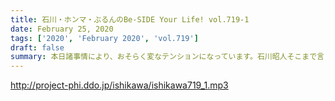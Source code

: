 ```yaml
---
title: 石川・ホンマ・ぶるんのBe-SIDE Your Life! vol.719-1
date: February 25, 2020
tags: ['2020', 'February 2020', 'vol.719']
draft: false
summary: 本日諸事情により、おそらく変なテンションになっています。石川昭人そこまで言うか！
---
```


http://project-phi.ddo.jp/ishikawa/ishikawa719_1.mp3